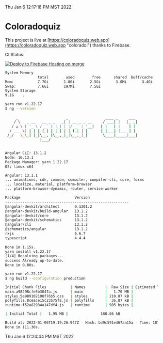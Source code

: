 Thu Jan  6 12:17:18 PM MST 2022

# Coloradoquiz


This project is live at [https://coloradoquiz.web.app](https://coloradoquiz.web.app "colorado!") thanks to Firebase.

CI Status: 

[![Deploy to Firebase Hosting on merge](https://github.com/teamkushal/coloradoquiz/actions/workflows/firebase-hosting-merge.yml/badge.svg)](https://github.com/teamkushal/coloradoquiz/actions/workflows/firebase-hosting-merge.yml)

```bash
System Memory
               total        used        free      shared  buff/cache   available
Mem:           7.7Gi       1.8Gi       2.5Gi       3.0Mi       3.4Gi       5.4Gi
Swap:          7.6Gi       197Mi       7.5Gi
System Storage
9.1G	.
```
```bash
yarn run v1.22.17
$ ng --version

     _                      _                 ____ _     ___
    / \   _ __   __ _ _   _| | __ _ _ __     / ___| |   |_ _|
   / △ \ | '_ \ / _` | | | | |/ _` | '__|   | |   | |    | |
  / ___ \| | | | (_| | |_| | | (_| | |      | |___| |___ | |
 /_/   \_\_| |_|\__, |\__,_|_|\__,_|_|       \____|_____|___|
                |___/
    

Angular CLI: 13.1.2
Node: 16.13.1
Package Manager: yarn 1.22.17
OS: linux x64

Angular: 13.1.1
... animations, cdk, common, compiler, compiler-cli, core, forms
... localize, material, platform-browser
... platform-browser-dynamic, router, service-worker

Package                         Version
---------------------------------------------------------
@angular-devkit/architect       0.1301.2
@angular-devkit/build-angular   13.1.2
@angular-devkit/core            13.1.2
@angular-devkit/schematics      13.1.2
@angular/cli                    13.1.2
@schematics/angular             13.1.2
rxjs                            6.6.7
typescript                      4.4.4
    
Done in 1.15s.
yarn install v1.22.17
[1/4] Resolving packages...
success Already up-to-date.
Done in 0.80s.
```
```bash
yarn run v1.22.17
$ ng build --configuration production

Initial Chunk Files           | Names         |  Raw Size | Estimated Transfer Size
main.a98298cfe5b3047a.js      | main          |   1.70 MB |               155.38 kB
styles.5e989102108f76b5.css   | styles        | 210.87 kB |                12.45 kB
polyfills.8ceace15c23b75f8.js | polyfills     |  36.87 kB |                11.72 kB
runtime.f52a82934a147df4.js   | runtime       | 905 bytes |               520 bytes

| Initial Total |   1.95 MB |               180.06 kB

Build at: 2022-01-06T19:19:26.947Z - Hash: bd9c591ed67aa15a - Time: 107226ms
Done in 111.30s.
```
Thu Jan  6 12:24:44 PM MST 2022

